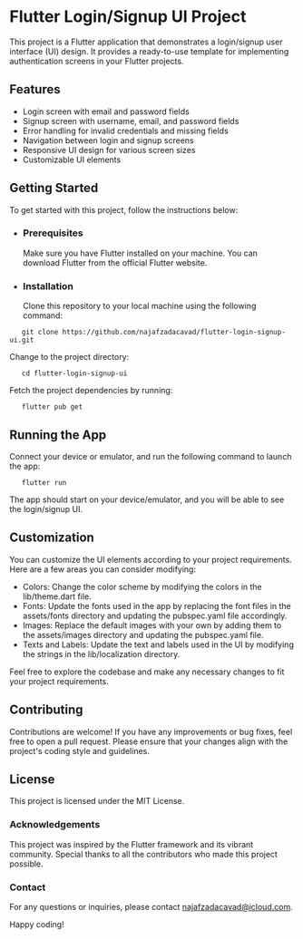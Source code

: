 # **Flutter Login/Signup UI Project**

  This project is a Flutter application that demonstrates a login/signup user interface (UI) design. It provides a ready-to-use template for implementing authentication screens in your Flutter projects.

## **Features**

  * Login screen with email and password fields
  * Signup screen with username, email, and password fields
  * Error handling for invalid credentials and missing fields
  * Navigation between login and signup screens
  * Responsive UI design for various screen sizes
  * Customizable UI elements

## **Getting Started**

   To get started with this project, follow the instructions below:

- ### Prerequisites

   Make sure you have Flutter installed on your machine. You can download Flutter from the official Flutter website.

- ### Installation

   Clone this repository to your local machine using the following command:
```
   git clone https://github.com/najafzadacavad/flutter-login-signup-ui.git
```

   Change to the project directory:
```
   cd flutter-login-signup-ui
```

   Fetch the project dependencies by running:
```
   flutter pub get
``` 
## **Running the App**

   Connect your device or emulator, and run the following command to launch the app:
```
   flutter run
```
   The app should start on your device/emulator, and you will be able to see the login/signup UI.

## **Customization**

   You can customize the UI elements according to your project requirements. Here are a few areas you can consider modifying:

   * Colors: Change the color scheme by modifying the colors in the lib/theme.dart file.
   * Fonts: Update the fonts used in the app by replacing the font files in the assets/fonts directory and updating the pubspec.yaml file accordingly.
   * Images: Replace the default images with your own by adding them to the assets/images directory and updating the pubspec.yaml file.
   * Texts and Labels: Update the text and labels used in the UI by modifying the strings in the lib/localization directory.

   Feel free to explore the codebase and make any necessary changes to fit your project requirements.

## **Contributing**

   Contributions are welcome! If you have any improvements or bug fixes, feel free to open a pull request. Please ensure that your changes align with the project's coding style and guidelines.

## **License**

   This project is licensed under the MIT License.

### **Acknowledgements**

This project was inspired by the Flutter framework and its vibrant community. Special thanks to all the contributors who made this project possible.

### **Contact**

For any questions or inquiries, please contact najafzadacavad@icloud.com.

Happy coding!